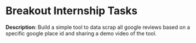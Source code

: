 # Breakout Internship Tasks

**Description**: Build a simple tool to data scrap all google reviews based on a specific google place id and sharing a demo video of the tool.
